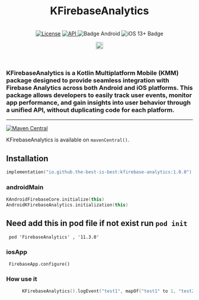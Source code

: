 <h1 align="center">KFirebaseAnalytics</h1><br>
<div align="center">
<a href="https://opensource.org/licenses/Apache-2.0"><img alt="License" src="https://img.shields.io/badge/License-Apache%202.0-blue.svg"/></a>
<a href="https://android-arsenal.com/api?level=21" rel="nofollow">
    <img alt="API" src="https://img.shields.io/badge/API-21%2B-brightgreen.svg?style=flat" style="max-width: 100%;">
</a>
  <img src="https://img.shields.io/badge/Platform-Android-brightgreen.svg?logo=android" alt="Badge Android" />
  <img src="https://img.shields.io/badge/iOS-13%2B-blue.svg?logo=apple" alt="iOS 13+ Badge" />

<a href="https://github.com/the-best-is-best/"><img alt="Profile" src="https://img.shields.io/badge/github-%23181717.svg?&style=for-the-badge&logo=github&logoColor=white" height="20"/></a>
</div>

<br>

### KFirebaseAnalytics is a Kotlin Multiplatform Mobile (KMM) package designed to provide seamless integration with Firebase Analytics across both Android and iOS platforms. This package allows developers to easily track user events, monitor app performance, and gain insights into user behavior through a unified API, without duplicating code for each platform.

<hr>

[![Maven Central](https://img.shields.io/maven-central/v/io.github.the-best-is-best/kfirebase-analytics)](https://central.sonatype.com/artifact/io.github.the-best-is-best/kfirebase-analytics)

KFirebaseAnalytics is available on `mavenCentral()`.

## Installation

```kotlin
implementation("io.github.the-best-is-best:kfirebase-analytics:1.0.0")
```

### androidMain

```kotlin
KAndroidFirebaseCore.initialize(this)
AndroidKFirebaseAnalytics.initialization(this)
```

## Need add this in pod file if not exist run ` pod init `

```pod
 pod 'FirebaseAnalytics' , '11.3.0'
```

### iosApp

```ios
 FirebaseApp.configure()
```

### How use it

```kotlin
      KFirebaseAnalytics().logEvent("test1", mapOf("test1" to 1, "test2" to 2))
```
